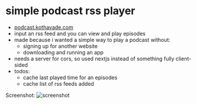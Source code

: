 # simple podcast rss player

- [podcast.kothavade.com](https://podcast.kothavade.com)
- input an rss feed and you can view and play episodes 
- made because i wanted a simple way to play a podcast without:
  - signing up for another website
  - downloading and running an app
- needs a server for cors, so used nextjs instead of something fully client-sided
- todos:
  - cache last played time for an episodes
  - cache list of rss feeds added
 
Screenshot:
![screenshot](https://github.com/user-attachments/assets/6d8e6dfa-b055-4972-9c1b-bc875666a255)
